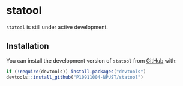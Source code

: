 
# statool

<!-- badges: start -->
<!-- badges: end -->

`statool` is still under active development.  

## Installation

You can install the development version of `statool` from [GitHub](https://github.com/P10911004-NPUST/statool) with:

``` r
if (!require(devtools)) install.packages("devtools")
devtools::install_github("P10911004-NPUST/statool")
```



